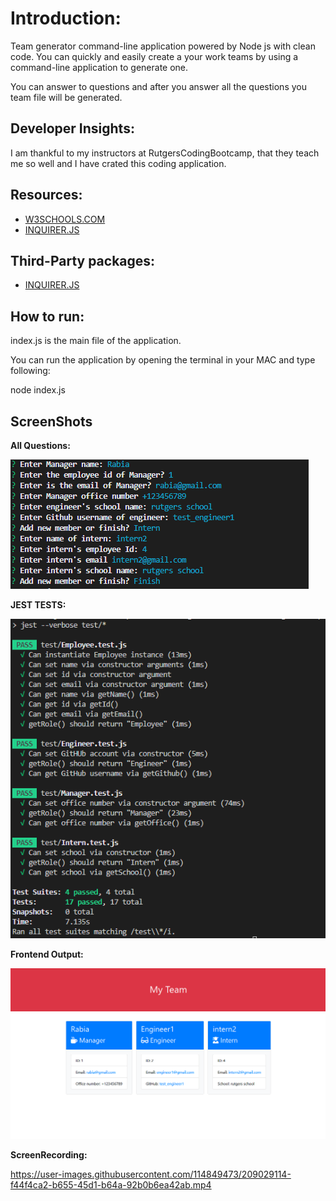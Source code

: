 # Introduction:

Team generator command-line application powered by Node js with clean code. You can quickly and easily create a your work teams by using a command-line application to generate one.

You can answer to questions and after you answer all the questions you team file will be generated.


## Developer Insights:

I am thankful to my instructors at RutgersCodingBootcamp, that they teach me so well and I have crated this coding application.

## Resources:

-   [W3SCHOOLS.COM](https://www.w3schools.com/nodejs/)
-   [INQUIRER.JS](https://www.npmjs.com/package/inquirer/v/8.2.4)

## Third-Party packages:

-   [INQUIRER.JS](https://www.npmjs.com/package/inquirer/v/8.2.4)


## How to run:

index.js is the main file of the application.

You can run the application by opening the terminal in your MAC and type following:

node index.js

## ScreenShots



**All Questions:**

![](media/f07101b18a965f729d4ee4de9239f5e7.png)




**JEST TESTS:**

![](media/f07101b18a965f729d4ee4FGde9239324e7.png)




**Frontend Output:**

![](media/f07101b18a965xdv9d4e456e4FGde98427me7.png)


**ScreenRecording:**



https://user-images.githubusercontent.com/114849473/209029114-f44f4ca2-b655-45d1-b64a-92b0b6ea42ab.mp4


